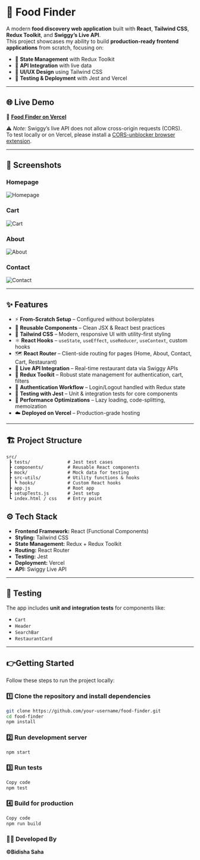 # 🍴 Food Finder  

A modern **food discovery web application** built with **React**, **Tailwind CSS**, **Redux Toolkit**, and **Swiggy’s Live API**.  
This project showcases my ability to build **production-ready frontend applications** from scratch, focusing on:  

- 🔹 **State Management** with Redux Toolkit  
- 🔹 **API Integration** with live data  
- 🔹 **UI/UX Design** using Tailwind CSS  
- 🔹 **Testing & Deployment** with Jest and Vercel  

---

## 🌐 Live Demo  

🚀 [**Food Finder on Vercel**](https://food-finder-omega.vercel.app/)  

⚠️ *Note:* Swiggy’s live API does not allow cross-origin requests (CORS).  
To test locally or on Vercel, please install a [CORS-unblocker browser extension](https://chromewebstore.google.com/detail/allow-cors-access-control/lhobafahddgcelffkeicbaginigeejlf?hl=en).  

---

## 📸 Screenshots  

### Homepage  
![Homepage](./assets/screenshots/home.png)  

### Cart  
![Cart](./assets/screenshots/cart.png)  

### About  
![About](./assets/screenshots/about.png)  

### Contact  
![Contact](./assets/screenshots/contact.png)  

---

## ✨ Features  

- ⚡ **From-Scratch Setup** – Configured without boilerplates  
- 🧩 **Reusable Components** – Clean JSX & React best practices  
- 🎨 **Tailwind CSS** – Modern, responsive UI with utility-first styling  
- ⚛️ **React Hooks** – `useState`, `useEffect`, `useReducer`, `useContext`, custom hooks  
- 🗺️ **React Router** – Client-side routing for pages (Home, About, Contact, Cart, Restaurant)  
- 🔌 **Live API Integration** – Real-time restaurant data via Swiggy APIs  
- 🛒 **Redux Toolkit** – Robust state management for authentication, cart, filters  
- 🔐 **Authentication Workflow** – Login/Logout handled with Redux state  
- 🧪 **Testing with Jest** – Unit & integration tests for core components  
- 🚀 **Performance Optimizations** – Lazy loading, code-splitting, memoization  
- ☁️ **Deployed on Vercel** – Production-grade hosting  

---

## 🏗️ Project Structure  

```plaintext
src/
 ┣ tests/              # Jest test cases
 ┣ components/         # Reusable React components
 ┣ mock/               # Mock data for testing
 ┣ src-utils/          # Utility functions & hooks
 ┃ ┗ hooks/            # Custom React hooks
 ┣ app.js              # Root app
 ┣ setupTests.js       # Jest setup
 ┗ index.html / css    # Entry point

```
## ⚙️ Tech Stack  

- **Frontend Framework:** React (Functional Components)  
- **Styling:** Tailwind CSS  
- **State Management:** Redux + Redux Toolkit  
- **Routing:** React Router  
- **Testing:** Jest  
- **Deployment:** Vercel  
- **API:** Swiggy Live API  

---

## 🧪 Testing  

The app includes **unit and integration tests** for components like:  
- `Cart`  
- `Header`  
- `SearchBar`  
- `RestaurantCard`  

---

## 👉Getting Started  

Follow these steps to run the project locally:  

### 1️⃣ Clone the repository and install dependencies  

```bash
git clone https://github.com/your-username/food-finder.git
cd food-finder
npm install
```
### 2️⃣ Run development server
```bash
npm start
```
### 3️⃣ Run tests
```bash
Copy code
npm test
```
### 4️⃣ Build for production
```bash
Copy code
npm run build
```
### 👨‍💻 Developed By

**©Bidisha Saha**  




